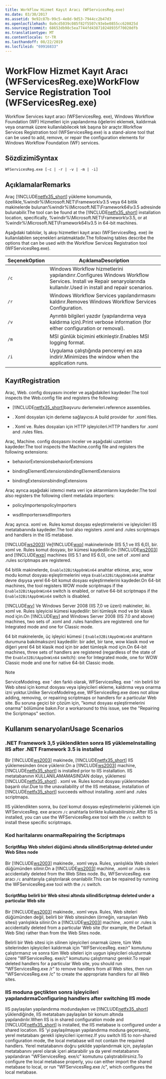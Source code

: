 ```yaml
---
title: WorkFlow Hizmet Kayıt Aracı (WFServicesReg.exe)
ms.date: 03/30/2017
ms.assetid: 9e92c87b-99c5-4e8d-9d53-7944cc2b47d3
ms.openlocfilehash: 0a9cd5039c085f82f5507c93ebe0855cc620825d
ms.sourcegitcommit: 68653db98c5ea7744fd438710248935f70020dfb
ms.translationtype: MT
ms.contentlocale: tr-TR
ms.lasthandoff: 08/22/2019
ms.locfileid: "69916833"
---
```

# <a name="workflow-service-registration-tool-wfservicesregexe"></a><span data-ttu-id="f4a01-102">WorkFlow Hizmet Kayıt Aracı (WFServicesReg.exe)</span><span class="sxs-lookup"><span data-stu-id="f4a01-102">WorkFlow Service Registration Tool (WFServicesReg.exe)</span></span>
<span data-ttu-id="f4a01-103">Workflow Services kayıt aracı (WFServicesReg. exe), Windows Workflow Foundation (WF) Hizmetleri için yapılandırma öğelerini eklemek, kaldırmak veya onarmak üzere kullanılabilecek tek başına bir araçtır.</span><span class="sxs-lookup"><span data-stu-id="f4a01-103">Workflow Services Registration tool (WFServicesReg.exe) is a stand-alone tool that can be used to add, remove, or repair the configuration elements for Windows Workflow Foundation (WF) services.</span></span>  
  
## <a name="syntax"></a><span data-ttu-id="f4a01-104">Sözdizimi</span><span class="sxs-lookup"><span data-stu-id="f4a01-104">Syntax</span></span>  
  
```  
WFServicesReg.exe [-c | -r | -v | -m | -i]  
```  
  
## <a name="remarks"></a><span data-ttu-id="f4a01-105">Açıklamalar</span><span class="sxs-lookup"><span data-stu-id="f4a01-105">Remarks</span></span>  
 <span data-ttu-id="f4a01-106">Araç [!INCLUDE[netfx35_short](../../../includes/netfx35-short-md.md)] yükleme konumunda, özellikle,%windir%\Microsoft.NET\Framework\v3.5 veya 64 bitlik makinelerde bulunan%windir%\Microsoft.NET\Framework64\v3.5 adresinde bulunabilir.</span><span class="sxs-lookup"><span data-stu-id="f4a01-106">The tool can be found at the [!INCLUDE[netfx35_short](../../../includes/netfx35-short-md.md)] installation location, specifically, %windir%\Microsoft.NET\Framework\v3.5, or at %windir%\Microsoft.NET\Framework64\v3.5 in 64-bit machines.</span></span>  
  
 <span data-ttu-id="f4a01-107">Aşağıdaki tablolar, Iş akışı hizmetleri kayıt aracı (WFServicesReg. exe) ile kullanılabilen seçenekleri anlatmaktadır.</span><span class="sxs-lookup"><span data-stu-id="f4a01-107">The following tables describe the options that can be used with the Workflow Services Registration tool (WFServicesReg.exe).</span></span>  
  
|<span data-ttu-id="f4a01-108">Seçenek</span><span class="sxs-lookup"><span data-stu-id="f4a01-108">Option</span></span>|<span data-ttu-id="f4a01-109">Açıklama</span><span class="sxs-lookup"><span data-stu-id="f4a01-109">Description</span></span>|  
|------------|-----------------|  
|`/c`|<span data-ttu-id="f4a01-110">Windows Workflow hizmetlerini yapılandırır.</span><span class="sxs-lookup"><span data-stu-id="f4a01-110">Configures Windows Workflow Services.</span></span> <span data-ttu-id="f4a01-111">Install ve Repair senaryolarında kullanılır.</span><span class="sxs-lookup"><span data-stu-id="f4a01-111">Used in install and repair scenarios.</span></span>|  
|`/r`|<span data-ttu-id="f4a01-112">Windows Workflow Services yapılandırmasını kaldırır.</span><span class="sxs-lookup"><span data-stu-id="f4a01-112">Removes Windows Workflow Services Configuration.</span></span>|  
|`/v`|<span data-ttu-id="f4a01-113">Ayrıntılı bilgileri yazdır (yapılandırma veya kaldırma için).</span><span class="sxs-lookup"><span data-stu-id="f4a01-113">Print verbose information (for either configuration or removal).</span></span>|  
|`/m`|<span data-ttu-id="f4a01-114">MSI günlük biçimini etkinleştir.</span><span class="sxs-lookup"><span data-stu-id="f4a01-114">Enables MSI logging format.</span></span>|  
|`/i`|<span data-ttu-id="f4a01-115">Uygulama çalıştığında pencereyi en aza indirir.</span><span class="sxs-lookup"><span data-stu-id="f4a01-115">Minimizes the window when the application runs.</span></span>|  
  
## <a name="registration"></a><span data-ttu-id="f4a01-116">Kayıt</span><span class="sxs-lookup"><span data-stu-id="f4a01-116">Registration</span></span>  
 <span data-ttu-id="f4a01-117">Araç, Web. config dosyasını inceler ve aşağıdakileri kaydeder:</span><span class="sxs-lookup"><span data-stu-id="f4a01-117">The tool inspects the Web.config file and registers the following:</span></span>  
  
- [!INCLUDE[netfx35_short](../../../includes/netfx35-short-md.md)]<span data-ttu-id="f4a01-118">başvuru derlemeleri.</span><span class="sxs-lookup"><span data-stu-id="f4a01-118">reference assemblies.</span></span>  
  
- <span data-ttu-id="f4a01-119">. Xoml dosyaları için derleme sağlayıcısı.</span><span class="sxs-lookup"><span data-stu-id="f4a01-119">A build provider for .xoml files.</span></span>  
  
- <span data-ttu-id="f4a01-120">. Xoml ve. Rules dosyaları için HTTP işleyicileri.</span><span class="sxs-lookup"><span data-stu-id="f4a01-120">HTTP handlers for .xoml and .rules files.</span></span>  
  
 <span data-ttu-id="f4a01-121">Araç, Machine. config dosyasını inceler ve aşağıdaki uzantıları kaydeder:</span><span class="sxs-lookup"><span data-stu-id="f4a01-121">The tool inspects the Machine.config file and registers the following extensions:</span></span>  
  
- <span data-ttu-id="f4a01-122">behaviorExtensions</span><span class="sxs-lookup"><span data-stu-id="f4a01-122">behaviorExtensions</span></span>  
  
- <span data-ttu-id="f4a01-123">bindingElementExtensions</span><span class="sxs-lookup"><span data-stu-id="f4a01-123">bindingElementExtensions</span></span>  
  
- <span data-ttu-id="f4a01-124">bindingExtensions</span><span class="sxs-lookup"><span data-stu-id="f4a01-124">bindingExtensions</span></span>  
  
 <span data-ttu-id="f4a01-125">Araç ayrıca aşağıdaki istemci meta veri içe aktarımlarını kaydeder:</span><span class="sxs-lookup"><span data-stu-id="f4a01-125">The tool also registers the following client metadata importers:</span></span>  
  
- <span data-ttu-id="f4a01-126">policyImporters</span><span class="sxs-lookup"><span data-stu-id="f4a01-126">policyImporters</span></span>  
  
- <span data-ttu-id="f4a01-127">wsdlImporters</span><span class="sxs-lookup"><span data-stu-id="f4a01-127">wsdlImporters</span></span>  
  
 <span data-ttu-id="f4a01-128">Araç ayrıca. xoml ve. Rules komut dosyası eşleştirmelerini ve işleyicileri IIS metatabanında kaydeder.</span><span class="sxs-lookup"><span data-stu-id="f4a01-128">The tool also registers .xoml and .rules scriptmaps and handlers in the IIS metabase.</span></span>  
  
 <span data-ttu-id="f4a01-129">[!INCLUDE[ws2003](../../../includes/ws2003-md.md)] Ve[!INCLUDE[wxp](../../../includes/wxp-md.md)] makinelerinde (IIS 5,1 ve IIS 6,0), bir. xoml ve. Rules komut dosyası, bir kümesi kaydedilir.</span><span class="sxs-lookup"><span data-stu-id="f4a01-129">On [!INCLUDE[ws2003](../../../includes/ws2003-md.md)] and [!INCLUDE[wxp](../../../includes/wxp-md.md)] machines (IIS 5.1 and IIS 6.0), one set of .xoml and .rules scriptmaps are registered.</span></span>  
  
 <span data-ttu-id="f4a01-130">64 bitlik makinelerde, `Enable32BitAppOnWin64` anahtar etkinse, araç, wow modu komut dosyası eşleştirmelerini veya `Enable32BitAppOnWin64` anahtar devre dışıysa yerel 64-bit komut dosyası eşleştirmelerini kaydeder.</span><span class="sxs-lookup"><span data-stu-id="f4a01-130">On 64-bit machines, the tool registers WOW mode scriptmaps if the `Enable32BitAppOnWin64` switch is enabled, or native 64-bit scriptmaps if the `Enable32BitAppOnWin64` switch is disabled.</span></span>  
  
 <span data-ttu-id="f4a01-131">[!INCLUDE[wv](../../../includes/wv-md.md)] Ve Windows Server 2008 (IIS 7,0 ve üzeri) makineler, iki. xoml ve. Rules işleyicisi kümesi kaydedilir: biri tümleşik mod ve bir klasik mod için.</span><span class="sxs-lookup"><span data-stu-id="f4a01-131">On [!INCLUDE[wv](../../../includes/wv-md.md)] and Windows Server 2008 (IIS 7.0 and above) machines, two sets of .xoml and .rules handlers are registered: one for Integrated mode and one for Classic mode.</span></span>  
  
 <span data-ttu-id="f4a01-132">64 bit makinelerde, üç işleyici kümesi ( `Enable32BitAppOnWin64` anahtarın durumuna bakılmaksızın) kaydedilir: bir adet, bir tane, wow klasik mod ve diğeri yerel 64 bit klasik mod için bir adet tümleşik mod için.</span><span class="sxs-lookup"><span data-stu-id="f4a01-132">On 64-bit machines, three sets of handlers are registered (regardless of the state of the `Enable32BitAppOnWin64` switch): one for Integrated mode, one for WOW Classic mode and one for native 64-bit Classic mode.</span></span>  
  
> [!NOTE]
> <span data-ttu-id="f4a01-133">ServiceModelreg. exe ' den farklı olarak, WFServicesReg. exe ' nin belirli bir Web sitesi için komut dosyası veya işleyicileri ekleme, kaldırma veya onarma izni yoktur.</span><span class="sxs-lookup"><span data-stu-id="f4a01-133">Unlike ServiceModelreg.exe, WFServicesReg.exe does not allow adding, removing, or repairing scriptmaps or handlers for a particular Web site.</span></span> <span data-ttu-id="f4a01-134">Bu soruna geçici bir çözüm için, "komut dosyası eşleştirmelerini onarma" bölümüne bakın.</span><span class="sxs-lookup"><span data-stu-id="f4a01-134">For a workaround to this issue, see the "Repairing the Scriptmaps" section.</span></span>  
  
## <a name="usage-scenarios"></a><span data-ttu-id="f4a01-135">Kullanım senaryoları</span><span class="sxs-lookup"><span data-stu-id="f4a01-135">Usage Scenarios</span></span>  
  
### <a name="installing-iis-after-net-framework-35-is-installed"></a><span data-ttu-id="f4a01-136">.NET Framework 3,5 yüklendikten sonra IIS yükleme</span><span class="sxs-lookup"><span data-stu-id="f4a01-136">Installing IIS after .NET Framework 3.5 is installed</span></span>  
 <span data-ttu-id="f4a01-137">Bir [!INCLUDE[ws2003](../../../includes/ws2003-md.md)] makinede, [!INCLUDE[netfx35_short](../../../includes/netfx35-short-md.md)] IIS yüklemesinden önce yüklenir.</span><span class="sxs-lookup"><span data-stu-id="f4a01-137">On a [!INCLUDE[ws2003](../../../includes/ws2003-md.md)] machine, [!INCLUDE[netfx35_short](../../../includes/netfx35-short-md.md)] is installed prior to IIS installation.</span></span> <span data-ttu-id="f4a01-138">IIS metatabanının KULLANILAMAMASINDAN dolayı, yüklemesi [!INCLUDE[netfx35_short](../../../includes/netfx35-short-md.md)] . xoml ve. Rules komut dosyası yüklenmeden başarılı olur.</span><span class="sxs-lookup"><span data-stu-id="f4a01-138">Due to the unavailability of the IIS metabase, installation of [!INCLUDE[netfx35_short](../../../includes/netfx35-short-md.md)] succeeds without installing .xoml and .rules scriptmaps.</span></span>  
  
 <span data-ttu-id="f4a01-139">IIS yüklendikten sonra, bu özel komut dosyası eşleştirmelerini yüklemek için WFServicesReg. exe aracını `/c` anahtarla birlikte kullanabilirsiniz.</span><span class="sxs-lookup"><span data-stu-id="f4a01-139">After IIS is installed, you can use the WFServicesReg.exe tool with the `/c` switch to install these specific scriptmaps.</span></span>  
  
### <a name="repairing-the-scriptmaps"></a><span data-ttu-id="f4a01-140">Kod haritalarını onarma</span><span class="sxs-lookup"><span data-stu-id="f4a01-140">Repairing the Scriptmaps</span></span>  
  
#### <a name="scriptmap-deleted-under-web-sites-node"></a><span data-ttu-id="f4a01-141">ScriptMap Web siteleri düğümü altında silindi</span><span class="sxs-lookup"><span data-stu-id="f4a01-141">Scriptmap deleted under Web Sites node</span></span>  
 <span data-ttu-id="f4a01-142">Bir [!INCLUDE[ws2003](../../../includes/ws2003-md.md)] makinede,. xoml veya. Rules, yanlışlıkla Web siteleri düğümünden silinir.</span><span class="sxs-lookup"><span data-stu-id="f4a01-142">On a [!INCLUDE[ws2003](../../../includes/ws2003-md.md)] machine, .xoml or .rules is accidentally deleted from the Web Sites node.</span></span> <span data-ttu-id="f4a01-143">Bu, WFServicesReg. exe aracı `/c` anahtarıyla çalıştırılarak onarılabilir.</span><span class="sxs-lookup"><span data-stu-id="f4a01-143">This can be repaired by running the WFServicesReg.exe tool with the `/c` switch.</span></span>  
  
#### <a name="scriptmap-deleted-under-a-particular-web-site"></a><span data-ttu-id="f4a01-144">ScriptMap belirli bir Web sitesi altında silindi</span><span class="sxs-lookup"><span data-stu-id="f4a01-144">Scriptmap deleted under a particular Web site</span></span>  
 <span data-ttu-id="f4a01-145">Bir [!INCLUDE[ws2003](../../../includes/ws2003-md.md)] makinede,. xoml veya. Rules, Web siteleri düğümünden değil, belirli bir Web sitesinden (örneğin, varsayılan Web sitesi) yanlışlıkla silinir.</span><span class="sxs-lookup"><span data-stu-id="f4a01-145">On a [!INCLUDE[ws2003](../../../includes/ws2003-md.md)] machine, .xoml or .rules is accidentally deleted from a particular Web site (for example, the Default Web Site) rather than from the Web Sites node.</span></span>  
  
 <span data-ttu-id="f4a01-146">Belirli bir Web sitesi için silinen işleyicileri onarmak üzere, tüm Web sitelerinden işleyicileri kaldırmak için "WFServicesReg. exe/r" komutunu çalıştırmanız ve sonra tüm Web siteleri için uygun işleyicileri oluşturmak üzere "WFServicesReg. exe/c" komutunu çalıştırmanız gerekir.</span><span class="sxs-lookup"><span data-stu-id="f4a01-146">To repair deleted handlers for a particular Web site, you should run "WFServicesReg.exe /r" to remove handlers from all Web sites, then run "WFServicesReg.exe /c" to create the appropriate handlers for all Web sites.</span></span>  
  
### <a name="configuring-handlers-after-switching-iis-mode"></a><span data-ttu-id="f4a01-147">IIS moduna geçtikten sonra işleyicileri yapılandırma</span><span class="sxs-lookup"><span data-stu-id="f4a01-147">Configuring handlers after switching IIS mode</span></span>  
 <span data-ttu-id="f4a01-148">IIS paylaşılan yapılandırma modundayken ve [!INCLUDE[netfx35_short](../../../includes/netfx35-short-md.md)] yüklendiğinde, IIS metatabanı paylaşılan bir konum altında yapılandırılır.</span><span class="sxs-lookup"><span data-stu-id="f4a01-148">When IIS is in shared configuration mode and [!INCLUDE[netfx35_short](../../../includes/netfx35-short-md.md)] is installed, the IIS metabase is configured under a shared location.</span></span> <span data-ttu-id="f4a01-149">IIS 'yi paylaşılmayan yapılandırma moduna geçerseniz, yerel metatabanı gerekli işleyicileri içermez.</span><span class="sxs-lookup"><span data-stu-id="f4a01-149">If you switch IIS to non-shared configuration mode, the local metabase will not contain the required handlers.</span></span> <span data-ttu-id="f4a01-150">Yerel metatabanını doğru şekilde yapılandırmak için, paylaşılan metatabanını yerel olarak içeri aktarabilir ya da yerel metatabanını yapılandıran "WFServicesReg. exe/c" komutunu çalıştırabilirsiniz.</span><span class="sxs-lookup"><span data-stu-id="f4a01-150">To configure the local metabase properly, you can either import the shared metabase to local, or run "WFServicesReg.exe /c", which configures the local metabase.</span></span>
